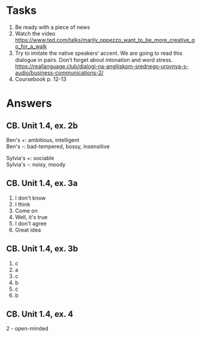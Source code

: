 # Tasks
1. Be ready with a piece of news
2. Watch the video https://www.ted.com/talks/marily_oppezzo_want_to_be_more_creative_go_for_a_walk
3. Try to imitate the native speakersꞌ accent. We are going to read this dialogue in pairs. Don’t forget about intonation and word stress. https://reallanguage.club/dialogi-na-anglijskom-srednego-urovnya-s-audio/business-communications-2/
4. Coursebook p. 12-13

# Answers
## CB. Unit 1.4, ex. 2b
Ben's +: ambitious, intelligent  
Ben's -: bad-tempered, bossy, insensitive  

Sylvia's +: sociable    
Sylvia's -: noisy, moody

## CB. Unit 1.4, ex. 3a
1. I don't know
2. I think
3. Come on
4. Well, it's true
5. I don't agree
6. Great idea

## CB. Unit 1.4, ex. 3b
1. c
2. a
3. c
4. b
5. c
6. b

## CB. Unit 1.4, ex. 4
2 - open-minded
